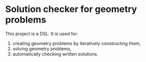 # Solution checker for geometry problems
This project is a DSL. It is used for:
1. creating geometry problems by iteratively constructing them,
2. solving geometry problems,
3. automatically checking written solutions.